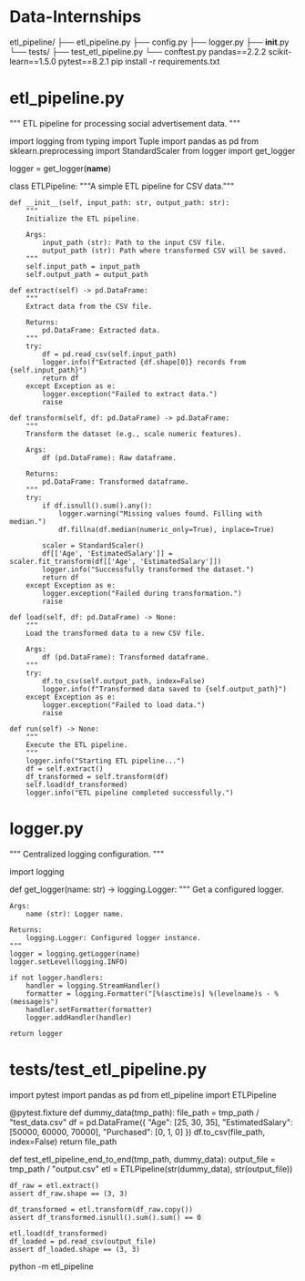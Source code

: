 # Data-Internships
etl_pipeline/
├── etl_pipeline.py
├── config.py
├── logger.py
├── __init__.py
└── tests/
    ├── test_etl_pipeline.py
    └── conftest.py
pandas==2.2.2
scikit-learn==1.5.0
pytest==8.2.1
pip install -r requirements.txt
# etl_pipeline.py

"""
ETL pipeline for processing social advertisement data.
"""

import logging
from typing import Tuple
import pandas as pd
from sklearn.preprocessing import StandardScaler
from logger import get_logger

logger = get_logger(__name__)


class ETLPipeline:
    """A simple ETL pipeline for CSV data."""

    def __init__(self, input_path: str, output_path: str):
        """
        Initialize the ETL pipeline.
        
        Args:
            input_path (str): Path to the input CSV file.
            output_path (str): Path where transformed CSV will be saved.
        """
        self.input_path = input_path
        self.output_path = output_path

    def extract(self) -> pd.DataFrame:
        """
        Extract data from the CSV file.

        Returns:
            pd.DataFrame: Extracted data.
        """
        try:
            df = pd.read_csv(self.input_path)
            logger.info(f"Extracted {df.shape[0]} records from {self.input_path}")
            return df
        except Exception as e:
            logger.exception("Failed to extract data.")
            raise

    def transform(self, df: pd.DataFrame) -> pd.DataFrame:
        """
        Transform the dataset (e.g., scale numeric features).

        Args:
            df (pd.DataFrame): Raw dataframe.

        Returns:
            pd.DataFrame: Transformed dataframe.
        """
        try:
            if df.isnull().sum().any():
                logger.warning("Missing values found. Filling with median.")
                df.fillna(df.median(numeric_only=True), inplace=True)

            scaler = StandardScaler()
            df[['Age', 'EstimatedSalary']] = scaler.fit_transform(df[['Age', 'EstimatedSalary']])
            logger.info("Successfully transformed the dataset.")
            return df
        except Exception as e:
            logger.exception("Failed during transformation.")
            raise

    def load(self, df: pd.DataFrame) -> None:
        """
        Load the transformed data to a new CSV file.

        Args:
            df (pd.DataFrame): Transformed dataframe.
        """
        try:
            df.to_csv(self.output_path, index=False)
            logger.info(f"Transformed data saved to {self.output_path}")
        except Exception as e:
            logger.exception("Failed to load data.")
            raise

    def run(self) -> None:
        """
        Execute the ETL pipeline.
        """
        logger.info("Starting ETL pipeline...")
        df = self.extract()
        df_transformed = self.transform(df)
        self.load(df_transformed)
        logger.info("ETL pipeline completed successfully.")
# logger.py

"""
Centralized logging configuration.
"""

import logging


def get_logger(name: str) -> logging.Logger:
    """
    Get a configured logger.
    
    Args:
        name (str): Logger name.

    Returns:
        logging.Logger: Configured logger instance.
    """
    logger = logging.getLogger(name)
    logger.setLevel(logging.INFO)

    if not logger.handlers:
        handler = logging.StreamHandler()
        formatter = logging.Formatter("[%(asctime)s] %(levelname)s - %(message)s")
        handler.setFormatter(formatter)
        logger.addHandler(handler)

    return logger
# tests/test_etl_pipeline.py

import pytest
import pandas as pd
from etl_pipeline import ETLPipeline

@pytest.fixture
def dummy_data(tmp_path):
    file_path = tmp_path / "test_data.csv"
    df = pd.DataFrame({
        "Age": [25, 30, 35],
        "EstimatedSalary": [50000, 60000, 70000],
        "Purchased": [0, 1, 0]
    })
    df.to_csv(file_path, index=False)
    return file_path

def test_etl_pipeline_end_to_end(tmp_path, dummy_data):
    output_file = tmp_path / "output.csv"
    etl = ETLPipeline(str(dummy_data), str(output_file))
    
    df_raw = etl.extract()
    assert df_raw.shape == (3, 3)

    df_transformed = etl.transform(df_raw.copy())
    assert df_transformed.isnull().sum().sum() == 0

    etl.load(df_transformed)
    df_loaded = pd.read_csv(output_file)
    assert df_loaded.shape == (3, 3)
python -m etl_pipeline
